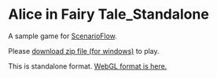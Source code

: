 # Alice in Fairy Tale_Standalone

A sample game for [ScenarioFlow](https://github.com/ItoAkira2023/ScenarioFlow).

Please [download zip file (for windows)](https://github.com/ItoAkira2023/AliceInFairyTale_Standalone/releases/download/v1.0.0/AliceInFairyTale_Windows.zip) to play.

This is standalone format. [WebGL format is here.](https://itoakira2023.github.io/AliceInFairyTale_WebGL/)
